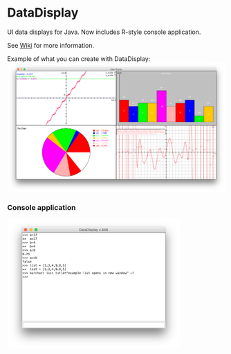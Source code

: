 # DataDisplay
UI data displays for Java. Now includes R-style console application.

See [Wiki](https://github.com/Dando18/DataDisplay/wiki) for more information.

Example of what you can create with DataDisplay:
![](https://github.com/Dando18/DataDisplay/blob/master/images/Multi_Panel_Example.png)

### Console application
<img src="https://github.com/Dando18/DataDisplay/blob/master/images/console_example.png" alt="console image" width="400" height="300"/>
